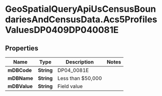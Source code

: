 # GeoSpatialQueryApiUsCensusBoundariesAndCensusData.Acs5ProfilesValuesDP0409DP040081E

## Properties

Name | Type | Description | Notes
------------ | ------------- | ------------- | -------------
**mDBCode** | **String** | DP04_0081E | 
**mDBName** | **String** | Less than $50,000 | 
**mDBValue** | **String** | Field value | 


